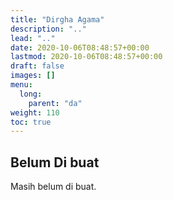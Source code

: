 ```yaml
---
title: "Dirgha Agama"
description: ".."
lead: ".."
date: 2020-10-06T08:48:57+00:00
lastmod: 2020-10-06T08:48:57+00:00
draft: false
images: []
menu:
  long:
    parent: "da"
weight: 110
toc: true
---
```


## Belum Di buat

Masih belum di buat.
